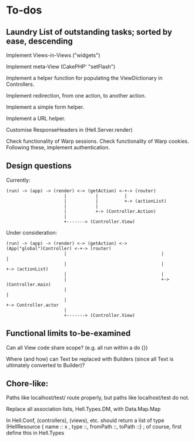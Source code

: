 # To-dos

## Laundry List of outstanding tasks; sorted by ease, descending

Implement Views-in-Views ("widgets")

Implement meta-View (CakePHP' "setFlash")

Implement a helper function for populating the ViewDictionary in Controllers.

Implement redirection, from one action, to another action.

Implement a simple form helper.

Implement a URL helper.

Customise ResponseHeaders in (Hell.Server.render)

Check functionality of Warp sessions. Check functionality of Warp cookies.  Following these, implement authentication.

## Design questions  

Currently:

    (run) -> (app) -> (render) <-> (getAction) <-+-> (router)
                          |           |          |
                          |           |          +-> (actionList)
                          |           |
                          |           +-> (Controller.Action)
                          |
                          +-------> (Controller.View)

Under consideration:

    (run) -> (app) -> (render) <-> (getAction) <-> (App("global")Controller) <-+-> (router)
                          |                                    |               |
                          |                                    |               +-> (actionList)
                          |                                    |
                          |                                    +-> (Controller.main)
                          |                                                |
                          |                                                +-> Controller.actor
                          |
                          +-------> (Controller.View)


## Functional limits to-be-examined

Can all View code share scope? (e.g. all run within a do {})

Where (and how) can Text be replaced with Builders (since all Text is ultimately converted to Builder)?

## Chore-like:

Paths like localhost/test/ route properly, but paths like localhost/test do not.

Replace all association lists, Hell.Types.DM, with Data.Map.Map

In Hell.Conf, (controllers), (views), etc. should return a list of type (HellResource { name :: x ,  type ::, fromPath ::, toPath ::} ; of course, first define this in Hell.Types
